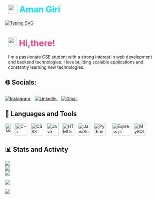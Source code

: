 # <a href="https://github.com/Aman-Giri01" style="padding-left:10px;color:#00FF99;display:flex;align-items:center;gap:7px;text-decoration:none"> <img src="https://upload.wikimedia.org/wikipedia/commons/9/91/Octicons-mark-github.svg" width="30" /> <span style="color:#00E5FF;">Aman Giri</span></a>

<a href="https://git.io/typing-svg"><img src="https://readme-typing-svg.demolab.com?font=Fira%20Code&weight=700&size=30&pause=1000&color=00FF99&width=435&lines=COMPUTER+SCIENCE+STUDENT" alt="Typing SVG" /></a>

# <img style="padding-left:10px" src="https://i.imgur.com/WOp54wA.gif" width="29px" /> <span style="color:#FF4081;">Hi,there!</span>


<p style="padding-left:10px">
I'm a passionate CSE student with a strong interest in web development and backend technologies. I love building scalable applications and constantly learning new technologies.

## 🌐 Socials:
<!-- Social icons section -->
 <p style="padding-left:2px;display:flex;flex-wrap:wrap;justify-content:start;align-items:center;gap:7px">
 
<p align="left">
    <a href="https://instagram.com/amangiri_8797" target="_blank">
        <img src="https://img.shields.io/badge/Instagram-%23E4405F.svg?style=for-the-badge&logo=instagram&logoColor=white" alt="Instagram">
    </a> 
    &nbsp;&nbsp;
    <a href="https://www.linkedin.com/in/aman-kumar/" target="_blank">
        <img src="https://img.shields.io/badge/LinkedIn-%230077B5.svg?style=for-the-badge&logo=linkedin&logoColor=white" alt="LinkedIn">
    </a> 
    &nbsp;&nbsp;
    <a href="mailto:amankumargiri2022@gmail.com">
        <img src="https://img.shields.io/badge/Email-D14836?style=for-the-badge&logo=gmail&logoColor=white" alt="Gmail">
    </a>
</p>



 </p>

<h2 align="left">🧰 Languages and Tools</h2>

<p align="left">
    <img src="https://cdn.jsdelivr.net/gh/devicons/devicon/icons/cplusplus/cplusplus-original.svg" alt="C++" width="40px" />
    &nbsp;
    <img src="https://cdn.jsdelivr.net/gh/devicons/devicon/icons/css3/css3-original.svg" alt="CSS3" width="40px" />
    &nbsp;
    <img src="https://cdn.jsdelivr.net/gh/devicons/devicon/icons/java/java-original.svg" alt="Java" width="40px" />
    &nbsp;
    <img src="https://cdn.jsdelivr.net/gh/devicons/devicon/icons/html5/html5-original.svg" alt="HTML5" width="40px" />
    &nbsp;
    <img src="https://cdn.jsdelivr.net/gh/devicons/devicon/icons/javascript/javascript-original.svg" alt="JavaScript" width="40px" />
    &nbsp;
    <img src="https://cdn.jsdelivr.net/gh/devicons/devicon/icons/python/python-original.svg" alt="Python" width="40px" />
    &nbsp;
     <img align="left" alt="NodeJS" width="30px" src="https://cdn.jsdelivr.net/gh/devicons/devicon@latest/icons/nodejs/nodejs-plain-wordmark.svg" />
    &nbsp;
    <img src="https://upload.wikimedia.org/wikipedia/commons/6/64/Expressjs.png" alt="Express.js" width="60px" height="40px" />
    &nbsp;
    <img src="https://cdn.jsdelivr.net/gh/devicons/devicon/icons/mysql/mysql-original.svg" alt="MySQL" width="40px" />
    &nbsp;
</p>

  <summary align="left"><h2  align="left">📊 Stats and Activity</h2></summary>
  
  ![](https://github-readme-stats.vercel.app/api?username=Aman-Giri01&theme=shadow_blue&hide_border=false&include_all_commits=true&count_private=true&hide=stars,prs)<br/>
  ![](https://github-readme-streak-stats.herokuapp.com/?user=Aman-Giri01&theme=shadow_blue&hide_border=false)<br/>
  ![](https://github-readme-stats.vercel.app/api/top-langs/?username=Aman-Giri01&theme=shadow_blue&hide_border=false&layout=compact&langs_count=6)

  ![](https://quotes-github-readme.vercel.app/api?type=horizontal&theme=tokyonight)

[![](https://visitcount.itsvg.in/api?id=Aman-Giri01&icon=0&color=0)](https://visitcount.itsvg.in)


</details>
